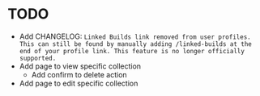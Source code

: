 # TODO

- Add CHANGELOG: `Linked Builds link removed from user profiles. This can still be found by manually adding /linked-builds at the end of your profile link. This feature is no longer officially supported.`
- Add page to view specific collection
  - Add confirm to delete action
- Add page to edit specific collection
